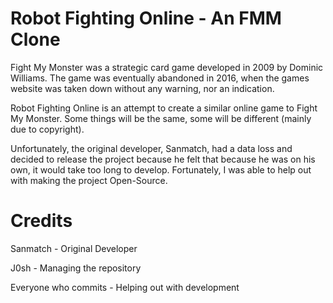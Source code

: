 # Robot Fighting Online - An FMM Clone
Fight My Monster was a strategic card game developed in 2009 by Dominic Williams. The game was eventually abandoned in 2016, when the games website was taken down without any warning, nor an indication.

Robot Fighting Online is an attempt to create a similar online game to Fight My Monster. Some things will be the same, some will be different (mainly due to copyright).

Unfortunately, the original developer, Sanmatch, had a data loss and decided to release the project because he felt that because he was on his own, it would take too long to develop. Fortunately, I was able to help out with making the project Open-Source.

# Credits

Sanmatch - Original Developer

J0sh - Managing the repository

Everyone who commits - Helping out with development

